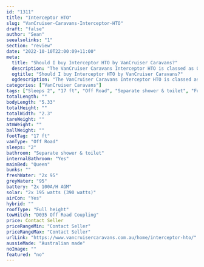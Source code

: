 ```yaml
---
id: "1311"
title: "Interceptor HTO"
slug: "VanCruiser-Caravans-Interceptor-HTO"
draft: "false"
author: "Sean"
seealsolinks: "1"
section: "review"
date: "2022-10-10T22:00:09+11:00"
meta:
  title: "Should I buy Interceptor HTO by VanCruiser Caravans?"
  description: "The VanCruiser Caravans Interceptor HTO is classed as Off Road, and sleeps 2 people. It is Australian made and comes in at 17 ft. It generally has Separate shower & toilet."
  ogtitle: "Should I buy Interceptor HTO by VanCruiser Caravans?"
  ogdescription: "The VanCruiser Caravans Interceptor HTO is classed as Off Road, and sleeps 2 people. It is Australian made and comes in at 17 ft. It generally has Separate shower & toilet."
categories: ["VanCruiser Caravans"]
tags: ["Sleeps 2", "17 ft", "Off Road", "Separate shower & toilet", "Full height", "Price Unknown", "Australian made"]
totalLength: ""
bodyLength: "5.33"
totalHeight: ""
totalWidth: "2.3"
tareWeight: ""
atmWeight: ""
ballWeight: ""
footTag: "17 ft"
vanType: "Off Road"
sleeps: "2"
bathroom: "Separate shower & toilet"
internalBathroom: "Yes"
mainBed: "Queen"
bunks: ""
freshWater: "2x 95"
greyWater: "95"
battery: "2x 100A/H AGM"
solar: "2x 195 watts (390 watts)"
airCon: "Yes"
hybrid: ""
roofType: "Full height"
towHitch: "D035 Off Road Coupling"
price: Contact Seller
priceRangeMin: "Contact Seller"
priceRangeMax: "Contact Seller"
urlLink: "https://www.vancruisercaravans.com.au/home/interceptor-hto/"
aussieMade: "Australian made"
noImage: ""
featured: "no"
---
```

